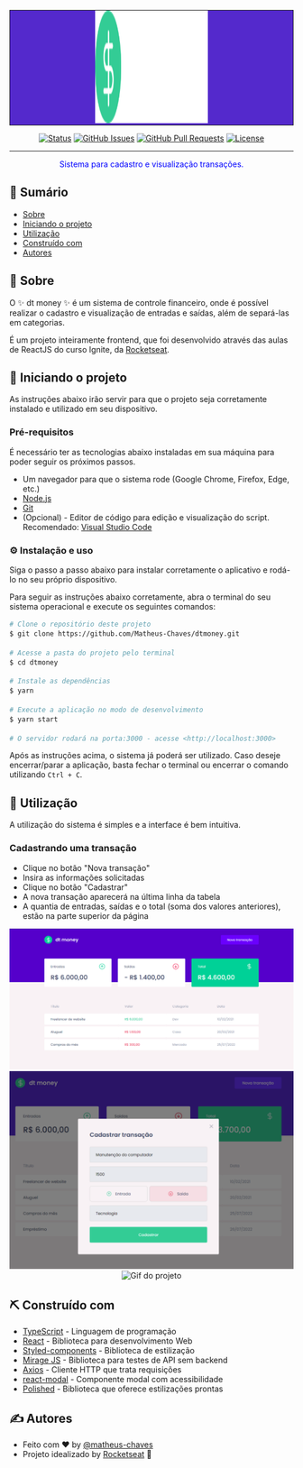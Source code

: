<p align="center" style="background-color:#5429cc !important; border: 1px solid">
  <img width=200px height=200px src="/src/assets/logo.svg" alt="Project logo">
</p>

<div align="center">

[![Status](https://img.shields.io/badge/status-active-success.svg)]()
[![GitHub Issues](https://img.shields.io/github/issues/Matheus-Chaves/dtmoney.svg)](https://github.com/Matheus-Chaves/dtmoney)
[![GitHub Pull Requests](https://img.shields.io/github/issues-pr/Matheus-Chaves/dtmoney.svg)](https://github.com/Matheus-Chaves/dtmoney/pulls)
[![License](https://img.shields.io/badge/license-MIT-blue.svg)](/LICENSE)

</div>

---

<p align="center" style="color: blue">
  Sistema para cadastro e visualização transações.
</p>

## 📝 Sumário

- [Sobre](#sobre)
- [Iniciando o projeto](#getting_started)
- [Utilização](#utilizacao)
- [Construído com](#construido_com)
- [Autores](#autores)

## 🧐 Sobre <a name = "sobre"></a>

O :sparkles: dt money :sparkles: é um sistema de controle financeiro, onde é possível realizar o cadastro e visualização de entradas e saídas, além de separá-las em categorias.

É um projeto inteiramente frontend, que foi desenvolvido através das aulas de ReactJS do curso Ignite, da [Rocketseat](https://rocketseat.com.br/).

## 🏁 Iniciando o projeto <a name = "getting_started"></a>

As instruções abaixo irão servir para que o projeto seja corretamente instalado e utilizado em seu dispositivo.

### Pré-requisitos

É necessário ter as tecnologias abaixo instaladas em sua máquina para poder seguir os próximos passos.

- Um navegador para que o sistema rode (Google Chrome, Firefox, Edge, etc.)
- [Node.js](https://nodejs.org/pt-br/)
- [Git](https://git-scm.com/download/windows)
- (Opcional) - Editor de código para edição e visualização do script. Recomendado: [Visual Studio Code](https://code.visualstudio.com/download)

### ⚙️ Instalação e uso

Siga o passo a passo abaixo para instalar corretamente o aplicativo e rodá-lo no seu próprio dispositivo.

Para seguir as instruções abaixo corretamente, abra o terminal do seu sistema operacional e execute os seguintes comandos:

```bash
# Clone o repositório deste projeto
$ git clone https://github.com/Matheus-Chaves/dtmoney.git

# Acesse a pasta do projeto pelo terminal
$ cd dtmoney

# Instale as dependências
$ yarn

# Execute a aplicação no modo de desenvolvimento
$ yarn start

# O servidor rodará na porta:3000 - acesse <http://localhost:3000>
```

Após as instruções acima, o sistema já poderá ser utilizado.
Caso deseje encerrar/parar a aplicação, basta fechar o terminal ou encerrar o comando utilizando `Ctrl + C`.

## 🎈 Utilização <a name="utilizacao"></a>

A utilização do sistema é simples e a interface é bem intuitiva.

### Cadastrando uma transação

- Clique no botão "Nova transação"
- Insira as informações solicitadas
- Clique no botão "Cadastrar"
- A nova transação aparecerá na última linha da tabela
- A quantia de entradas, saídas e o total (soma dos valores anteriores), estão na parte superior da página

<div align="center">
  <img src="/.github/home.png" alt="Imagem da home"/>
  <img src="/.github/modal.png" alt="Imagem do modal"/>
  <img src="/.github/dtmoney_demo.gif" alt="Gif do projeto"/>
</div>

## ⛏️ Construído com <a name = "construido_com"></a>

- [TypeScript](https://www.typescriptlang.org/) - Linguagem de programação
- [React](https://reactjs.org/) - Biblioteca para desenvolvimento Web
- [Styled-components](https://styled-components.com/) - Biblioteca de estilização
- [Mirage JS](https://miragejs.com/) - Biblioteca para testes de API sem backend
- [Axios](https://axios-http.com/ptbr/docs/intro) - Cliente HTTP que trata requisições
- [react-modal](https://www.npmjs.com/package/react-modal) - Componente modal com acessibilidade
- [Polished](https://polished.js.org/) - Biblioteca que oferece estilizações prontas

## ✍️ Autores <a name = "autores"></a>

- Feito com :heart: by [@matheus-chaves](https://github.com/matheus-chaves)
- Projeto idealizado by [Rocketseat](https://rocketseat.com.br/) :purple_heart:
